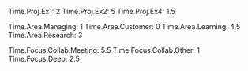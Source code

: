 Time.Proj.Ex1: 2
Time.Proj.Ex2: 5
Time.Proj.Ex4: 1.5

Time.Area.Managing: 1
Time.Area.Customer: 0
Time.Area.Learning: 4.5
Time.Area.Research: 3

Time.Focus.Collab.Meeting: 5.5
Time.Focus.Collab.Other: 1
Time.Focus.Deep: 2.5
